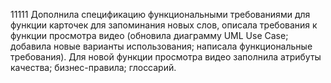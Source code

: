 11111
Дополнила спецификацию функциональными требованиями для функции карточек для запоминания новых слов, описала требования к функции просмотра видео (обновила диаграмму UML Use Case; добавила новые варианты использования; написала функциональные требования). Для новой функции просмотра видео заполнила атрибуты качества; бизнес-правила; глоссарий.
